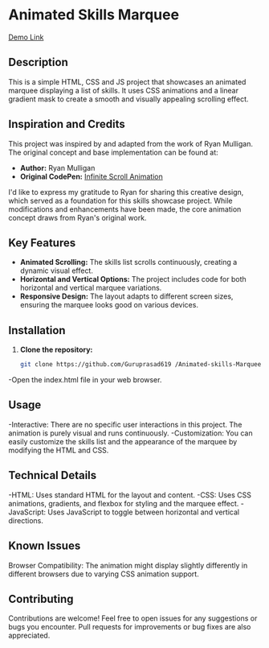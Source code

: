 
# Animated Skills Marquee

[Demo Link](https://guruprasad619.github.io/Animated-skills-Marquee/)

## Description

This is a simple HTML, CSS and JS project that showcases an animated marquee displaying a list of skills. It uses CSS animations and a linear gradient mask to create a smooth and visually appealing scrolling effect.

## Inspiration and Credits

This project was inspired by and adapted from the work of Ryan Mulligan. The original concept and base implementation can be found at:

- **Author:** Ryan Mulligan
- **Original CodePen:** [Infinite Scroll Animation](https://codepen.io/hexagoncircle/pen/wvmjomb)

I'd like to express my gratitude to Ryan for sharing this creative design, which served as a foundation for this skills showcase project. While modifications and enhancements have been made, the core animation concept draws from Ryan's original work.

## Key Features

* **Animated Scrolling:**  The skills list scrolls continuously, creating a dynamic visual effect.
* **Horizontal and Vertical Options:** The project includes code for both horizontal and vertical marquee variations.
* **Responsive Design:** The layout adapts to different screen sizes, ensuring the marquee looks good on various devices.

## Installation

1. **Clone the repository:**
   ```bash
   git clone https://github.com/Guruprasad619 /Animated-skills-Marquee.git

-Open the index.html file in your web browser.

## Usage

-Interactive: There are no specific user interactions in this project. The animation is purely visual and runs continuously.
-Customization: You can easily customize the skills list and the appearance of the marquee by modifying the HTML and CSS.

## Technical Details

-HTML: Uses standard HTML for the layout and content.
-CSS: Uses CSS animations, gradients, and flexbox for styling and the marquee effect.
-JavaScript: Uses JavaScript to toggle between horizontal and vertical directions.

## Known Issues

Browser Compatibility: The animation might display slightly differently in different browsers due to varying CSS animation support.

## Contributing

Contributions are welcome!
Feel free to open issues for any suggestions or bugs you encounter.
Pull requests for improvements or bug fixes are also appreciated.



